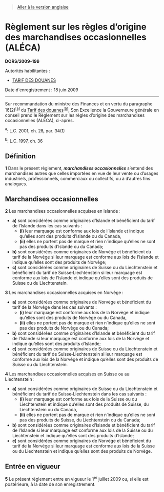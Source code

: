 > [Aller à la version anglaise](/en/Regulations/Statutory%20Orders%20and%20Regulations/2009/199.md)

# Règlement sur les règles d’origine des marchandises occasionnelles (ALÉCA)

**DORS/2009-199**

Autorités habilitantes : 
- [TARIF DES DOUANES](/fr/Lois/Lois%20du%20Canada/1997/ch.%2036.md)

Date d'enregistrement : 18 juin 2009

----------

Sur recommandation du ministre des Finances et en vertu du paragraphe 16(2)<sup><a href='#nbp_612378-F_hq_6817'>[a]</a></sup> du [Tarif des douanes](/fr/Lois/Lois%20du%20Canada/1997/ch.%2036.md)<sup><a href='#nbp_612378-F_hq_6818'>[b]</a></sup>, Son Excellence la Gouverneure générale en conseil prend le Règlement sur les règles d’origine des marchandises occasionnelles (ALÉCA), ci-après.

<a name='nbp_612378-F_hq_6817'><sup>a</sup></a>: L.C. 2001, ch. 28, par. 34(1)<br />

<a name='nbp_612378-F_hq_6818'><sup>b</sup></a>: L.C. 1997, ch. 36<br />




## Définition


**1** Dans le présent règlement, ***marchandises occasionnelles*** s’entend des marchandises autres que celles importées en vue de leur vente ou d’usages industriels, professionnels, commerciaux ou collectifs, ou à d’autres fins analogues.




## Marchandises occasionnelles


**2** Les marchandises occasionnelles acquises en Islande :
- **a)** sont considérées comme originaires d’Islande et bénéficient du tarif de l’Islande dans les cas suivants :
	- **(i)** leur marquage est conforme aux lois de l’Islande et indique qu’elles sont des produits d’Islande ou du Canada,
	- **(ii)** elles ne portent pas de marque et rien n’indique qu’elles ne sont pas des produits d’Islande ou du Canada;
- **b)** sont considérées comme originaires de Norvège et bénéficient du tarif de la Norvège si leur marquage est conforme aux lois de l’Islande et indique qu’elles sont des produits de Norvège;
- **c)** sont considérées comme originaires de Suisse ou du Liechtenstein et bénéficient du tarif de Suisse‑Liechtenstein si leur marquage est conforme aux lois de l’Islande et indique qu’elles sont des produits de Suisse ou du Liechtenstein.



**3** Les marchandises occasionnelles acquises en Norvège :
- **a)** sont considérées comme originaires de Norvège et bénéficient du tarif de la Norvège dans les cas suivants :
	- **(i)** leur marquage est conforme aux lois de la Norvège et indique qu’elles sont des produits de Norvège ou du Canada,
	- **(ii)** elles ne portent pas de marque et rien n’indique qu’elles ne sont pas des produits de Norvège ou du Canada;
- **b)** sont considérées comme originaires d’Islande et bénéficient du tarif de l’Islande si leur marquage est conforme aux lois de la Norvège et indique qu’elles sont des produits d’Islande;
- **c)** sont considérées comme originaires de Suisse ou du Liechtenstein et bénéficient du tarif de Suisse‑Liechtenstein si leur marquage est conforme aux lois de la Norvège et indique qu’elles sont des produits de Suisse ou du Liechtenstein.



**4** Les marchandises occasionnelles acquises en Suisse ou au Liechtenstein :
- **a)** sont considérées comme originaires de Suisse ou du Liechtenstein et bénéficient du tarif de Suisse‑Liechtenstein dans les cas suivants :
	- **(i)** leur marquage est conforme aux lois de la Suisse ou du Liechtenstein et indique qu’elles sont des produits de Suisse, du Liechtenstein ou du Canada,
	- **(ii)** elles ne portent pas de marque et rien n’indique qu’elles ne sont pas des produits de Suisse, du Liechtenstein ou du Canada;
- **b)** sont considérées comme originaires d’Islande et bénéficient du tarif de l’Islande si leur marquage est conforme aux lois de la Suisse ou du Liechtenstein et indique qu’elles sont des produits d’Islande;
- **c)** sont considérées comme originaires de Norvège et bénéficient du tarif de la Norvège si leur marquage est conforme aux lois de la Suisse ou du Liechtenstein et indique qu’elles sont des produits de Norvège.




## Entrée en vigueur


**5** Le présent règlement entre en vigueur le 1<sup>er</sup> juillet 2009 ou, si elle est postérieure, à la date de son enregistrement.



